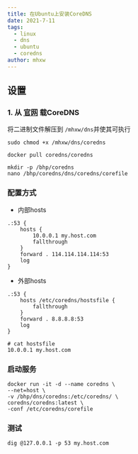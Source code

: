 ```yaml
---
title: 在Ubuntu上安装CoreDNS
date: 2021-7-11
tags: 
  - linux
  - dns
  - ubuntu
  - coredns
author: mhxw
---
```


## 设置

### 1. 从 [官网](https://coredns.io/) 载CoreDNS

将二进制文件解压到 `/mhxw/dns`并使其可执行

```shell
sudo chmod +x /mhxw/dns/coredns
```

```shell
docker pull coredns/coredns
```

```shell
mkdir -p /bhp/coredns
nano /bhp/coredns/dns/coredns/corefile
```

### 配置方式

- 内部hosts

```shell
.:53 {
    hosts {
        10.0.0.1 my.host.com
        fallthrough
    }
    forward . 114.114.114.114:53
    log
}
```

- 外部hosts

```shell
.:53 {
    hosts /etc/coredns/hostsfile {
        fallthrough
    }
    forward . 8.8.8.8:53
    log
}
```

```shell
# cat hostsfile
10.0.0.1 my.host.com
```

### 启动服务

```shell
docker run -it -d --name coredns \
--net=host \
-v /bhp/dns/coredns:/etc/coredns/ \
coredns/coredns:latest \
-conf /etc/coredns/corefile
```

### 测试

```shell
dig @127.0.0.1 -p 53 my.host.com
```
